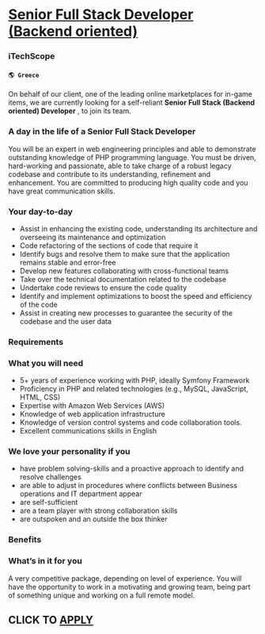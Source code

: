 # [Senior Full Stack Developer (Backend oriented)](https://www.remotewlb.com/apply/senior-full-stack-developer-backend-oriented-49177)  
### iTechScope  
#### `🌎 Greece`  

On behalf of our client, one of the leading online marketplaces for in-game items, we are currently looking for a self-reliant **Senior** **Full Stack (Backend oriented) Developer** , to join its team.

### A day in the life of a Senior Full Stack Developer

You will be an expert in web engineering principles and able to demonstrate outstanding knowledge of PHP programming language. You must be driven, hard-working and passionate, able to take charge of a robust legacy codebase and contribute to its understanding, refinement and enhancement. You are committed to producing high quality code and you have great communication skills.

### Your day-to-day

  * Assist in enhancing the existing code, understanding its architecture and overseeing its maintenance and optimization
  * Code refactoring of the sections of code that require it
  * Identify bugs and resolve them to make sure that the application remains stable and error-free
  * Develop new features collaborating with cross-functional teams
  * Take over the technical documentation related to the codebase
  * Undertake code reviews to ensure the code quality
  * Identify and implement optimizations to boost the speed and efficiency of the code
  * Assist in creating new processes to guarantee the security of the codebase and the user data

### Requirements

### What you will need

  * 5+ years of experience working with PHP, ideally Symfony Framework
  * Proficiency in PHP and related technologies (e.g., MySQL, JavaScript, HTML, CSS)
  * Expertise with Amazon Web Services (AWS)
  * Knowledge of web application infrastructure
  * Knowledge of version control systems and code collaboration tools.
  * Excellent communications skills in English

### We love your personality if you

  * have problem solving-skills and a proactive approach to identify and resolve challenges
  * are able to adjust in procedures where conflicts between Business operations and IT department appear
  * are self-sufficient
  * are a team player with strong collaboration skills
  * are outspoken and an outside the box thinker

### Benefits

### What’s in it for you

A very competitive package, depending on level of experience. You will have the opportunity to work in a motivating and growing team, being part of something unique and working on a full remote model.

  
## CLICK TO [APPLY](https://www.remotewlb.com/apply/senior-full-stack-developer-backend-oriented-49177)

